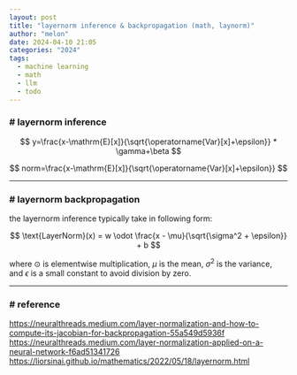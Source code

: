 ```yaml
---
layout: post
title: "layernorm inference & backpropagation (math, laynorm)"
author: "melon"
date: 2024-04-10 21:05
categories: "2024"
tags:
  - machine learning
  - math
  - llm
  - todo
---
```


### # layernorm inference

$$
y=\frac{x-\mathrm{E}[x]}{\sqrt{\operatorname{Var}[x]+\epsilon}} * \gamma+\beta
$$

$$
norm=\frac{x-\mathrm{E}[x]}{\sqrt{\operatorname{Var}[x]+\epsilon}}
$$

<hr>

### # layernorm backpropagation
the layernorm inference typically take in following form:

$$
\text{LayerNorm}(x) = w \odot \frac{x - \mu}{\sqrt{\sigma^2 + \epsilon}} + b
$$

where $\odot$ is elementwise multiplication, $\mu$ is the mean, $\sigma^2$ is the variance,
and $\epsilon$ is a small constant to avoid division by zero.

<hr>

### # reference
https://neuralthreads.medium.com/layer-normalization-and-how-to-compute-its-jacobian-for-backpropagation-55a549d5936f  
https://neuralthreads.medium.com/layer-normalization-applied-on-a-neural-network-f6ad51341726  
https://liorsinai.github.io/mathematics/2022/05/18/layernorm.html
